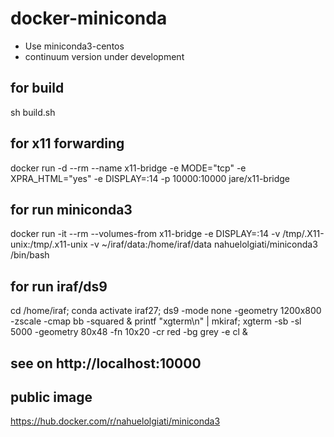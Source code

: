 # docker-miniconda
- Use miniconda3-centos
- continuum version under development

## for build
sh build.sh

## for x11 forwarding
docker run -d
--rm
--name x11-bridge
-e MODE="tcp"
-e XPRA_HTML="yes"
-e DISPLAY=:14
-p 10000:10000
jare/x11-bridge

## for run miniconda3
docker run -it
--rm
--volumes-from x11-bridge
-e DISPLAY=:14
-v /tmp/.X11-unix:/tmp/.x11-unix
-v ~/iraf/data:/home/iraf/data
nahuelolgiati/miniconda3
/bin/bash

## for run iraf/ds9
cd /home/iraf; conda activate iraf27; ds9 -mode none -geometry 1200x800 -zscale -cmap bb -squared & printf "xgterm\n" | mkiraf; xgterm -sb -sl 5000 -geometry 80x48 -fn 10x20 -cr red -bg grey -e cl &

## see on http://localhost:10000

## public image
https://hub.docker.com/r/nahuelolgiati/miniconda3
